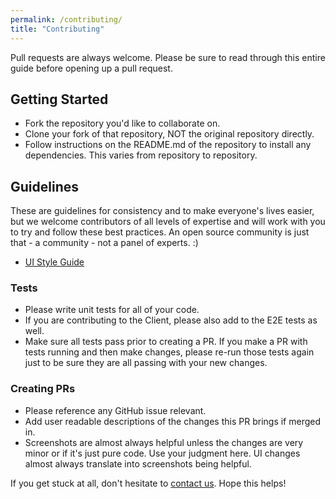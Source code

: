 ```yaml
---
permalink: /contributing/
title: "Contributing"
---
```


Pull requests are always welcome. Please be sure to read through this entire guide before opening up 
a pull request.

## Getting Started
- Fork the repository you'd like to collaborate on.
- Clone your fork of that repository, NOT the original repository directly.
- Follow instructions on the README.md of the repository to install any dependencies. This 
varies from repository to repository.

## Guidelines

These are guidelines for consistency and to make everyone's lives easier, but we welcome contributors of all levels of expertise and will work with you to try and follow these best practices. An open source community is just that - a community - not a panel of experts. :)

- [UI Style Guide](https://github.com/redhat-ipaas/ipaas-ui-style-guide)


### Tests
- Please write unit tests for all of your code.
- If you are contributing to the Client, please also add to the E2E tests as well.
- Make sure all tests pass prior to creating a PR. If you make a PR with tests running and then make changes, please re-run those tests again just to be sure they are all passing with your new changes.


### Creating PRs
- Please reference any GitHub issue relevant.
- Add user readable descriptions of the changes this PR brings if merged in.
- Screenshots are almost always helpful unless the changes are very minor or if it's just pure code. 
Use your judgment here. UI changes almost always translate into screenshots being helpful.
 
If you get stuck at all, don't hesitate to [contact us]('./contacts.md'). Hope this helps!
